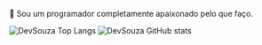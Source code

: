 👋 Sou um programador completamente apaixonado pelo que faço.

![DevSouza Top Langs](https://github-readme-stats.vercel.app/api/top-langs/?username=devsouza&show_icons=true&theme=radical)
![DevSouza GitHub stats](https://github-readme-stats.vercel.app/api?username=devsouza&show_icons=true&theme=radical)
